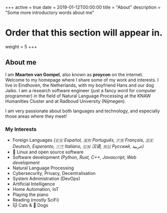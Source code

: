 +++
active = true
date = 2019-01-12T00:00:00
title = "About"
description = "Some more introductory words about me"

# Order that this section will appear in.
weight = 5
+++

## About me

I am **Maarten van Gompel**, also known as **proycon** on the internet. Welcome to my homepage where I share some of my work and interests.
I live in Eindhoven, the Netherlands, with my boyfriend Hans and our dog Jaiko. I am a research software
engineer (just a fancy word for computer programmer) in the field of Natural Language Processing at the KNAW Humanities
Cluster and at Radboud University (Nijmegen).

I am very passionate about both languages and technology, and especially those areas where they meet!

### My Interests

* Foreign Languages *(🇪🇸 Español, 🇧🇷 Português, 🇫🇷 Français, 🇩🇪  Deutsch, Esperanto, 🇮🇹 Italiano, 🇨🇳 汉语, 🇷🇺 Русский, عربية)*
* 🐧 Linux and open source software
* Software development *(Python, Rust, C++, Javascript, Web development*
* Natural Language Processing
* Cybersecurity, Privacy, Decentralisation
* System Administration (DevOps)
* Artificial Intelligence
* Home Automation, IoT
* Playing the piano
* Reading (mostly SciFi)
* 🐱 Cats & 🐶 Dogs

